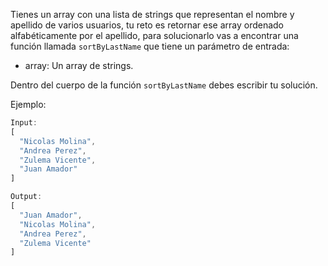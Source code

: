 Tienes un array con una lista de strings que representan el nombre y apellido de varios usuarios, tu reto es retornar ese array ordenado alfabéticamente por el apellido, para solucionarlo vas a encontrar una función llamada `sortByLastName` que tiene un parámetro de entrada:

- array: Un array de strings.

Dentro del cuerpo de la función `sortByLastName` debes escribir tu solución.

Ejemplo:

```js
Input:
[
  "Nicolas Molina",
  "Andrea Perez",
  "Zulema Vicente",
  "Juan Amador"
]

Output:
[
  "Juan Amador",
  "Nicolas Molina",
  "Andrea Perez",
  "Zulema Vicente"
]
```

